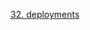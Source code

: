[32. deployments](https://www.udemy.com/course/certified-kubernetes-administrator-with-practice-tests/learn/lecture/14295508#questions)
